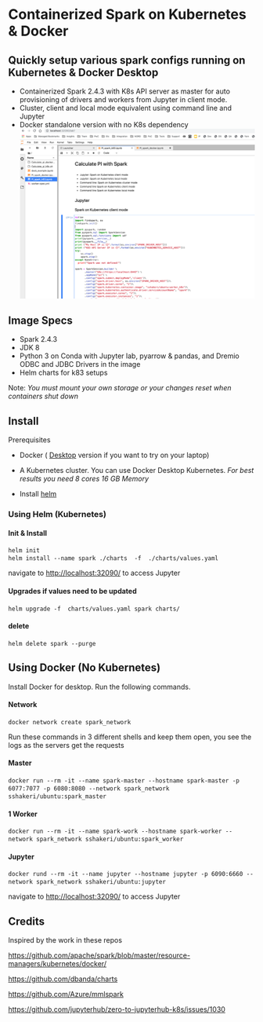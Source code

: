 # Containerized Spark on Kubernetes & Docker

## Quickly setup various spark configs running on Kubernetes & Docker Desktop

* Containerized Spark 2.4.3 with K8s API server as master for auto provisioning of drivers and workers from Jupyter in client mode. 
* Cluster, client and local mode equivalent using command line and Jupyter
* Docker standalone version with no K8s dependency
![](jupyter.png)
## Image Specs
* Spark 2.4.3
* JDK 8
* Python 3 on Conda with Jupyter lab, pyarrow & pandas, and Dremio ODBC and JDBC Drivers in the image
* Helm charts for k83 setups


Note: *You must mount your own storage or your changes reset when containers shut down*
 


## Install

Prerequisites
* Docker ( [Desktop](https://www.docker.com/products/) version if you want to try on your laptop)
* A Kubernetes cluster. You can use Docker Desktop Kubernetes. *For best results you need 8 cores 16 GB Memory*

* Install [helm](https://github.com/helm/helm)
### Using Helm (Kubernetes)
 #### Init & Install
    helm init
    helm install --name spark ./charts  -f  ./charts/values.yaml
navigate to [http://localhost:32090/](http://localhost:32090/) to access Jupyter
 #### Upgrades if values need to be updated
    helm upgrade -f  charts/values.yaml spark charts/
 #### delete 
    helm delete spark --purge
## Using Docker (No Kubernetes)
Install Docker for desktop. Run the following commands. 
 #### Network
    docker network create spark_network

Run these commands in 3 different shells and keep them open, you see the logs as the servers get the requests

 #### Master
    docker run --rm -it --name spark-master --hostname spark-master -p 6077:7077 -p 6080:8080 --network spark_network sshakeri/ubuntu:spark_master 
#### 1 Worker
    docker run --rm -it --name spark-work --hostname spark-worker --network spark_network sshakeri/ubuntu:spark_worker 
#### Jupyter
    docker rund --rm -it --name jupyter --hostname jupyter -p 6090:6660 --network spark_network sshakeri/ubuntu:jupyter 

navigate to [http://localhost:32090/](http://localhost:6090/) to access Jupyter

    
   


## Credits
Inspired by the work in these repos

https://github.com/apache/spark/blob/master/resource-managers/kubernetes/docker/

https://github.com/dbanda/charts

https://github.com/Azure/mmlspark

https://github.com/jupyterhub/zero-to-jupyterhub-k8s/issues/1030

